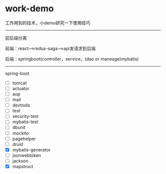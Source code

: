 # work-demo
工作用到的技术，小demo研究一下使用技巧

---

前后端分离

前端：react-->redux-saga-->api发请求到后端

后端：springboot(controller，service，(dao or maneage)mybatis) 

---
spring-boot
- [ ] tomcat
- [ ] actuator
- [ ] aop
- [ ] mail
- [ ] devtools
- [ ] test
- [ ] security-test
- [ ] mybatis-test
- [ ] dbunit
- [ ] mockito
- [ ] pagehelper
- [ ] druid
- [x] mybatis-generator
- [ ] jsonwebtoken
- [ ] jackson
- [x] mapstruct
